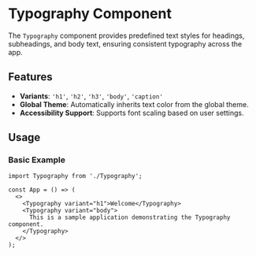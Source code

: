 # Typography Component

The `Typography` component provides predefined text styles for headings, subheadings, and body text, ensuring consistent typography across the app.

## Features

- **Variants**: `'h1'`, `'h2'`, `'h3'`, `'body'`, `'caption'`
- **Global Theme**: Automatically inherits text color from the global theme.
- **Accessibility Support**: Supports font scaling based on user settings.

## Usage

### Basic Example

```tsx
import Typography from './Typography';

const App = () => (
  <>
    <Typography variant="h1">Welcome</Typography>
    <Typography variant="body">
      This is a sample application demonstrating the Typography component.
    </Typography>
  </>
);
```

